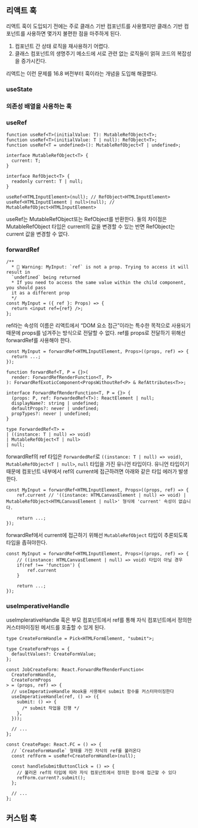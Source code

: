 ## 리액트 훅

리액트 훅이 도입되기 전에는 주로 클래스 기반 컴포넌트를 사용했지만 클래스 기반 컴포넌트를 사용하면 몇가지 불편한 점을 마주하게 된다.

1. 컴포넌트 간 상태 로직을 재사용하기 어렵다.
2. 클래스 컴포넌트의 생명주기 메소드에 서로 관련 없는 로직들이 얽혀 코드의 복잡성을 증가시킨다.

리액트는 이런 문제를 16.8 버전부터 훅이라는 개념을 도입해 해결했다.

### useState

### 의존성 배열을 사용하는 훅

### useRef

```tsx
function useRef<T>(initialValue: T): MutableRefObject<T>;
function useRef<T>(initialValue: T | null): RefObject<T>;
function useRef<T = undefined>(): MutableRefObject<T | undefined>;

interface MutableRefObject<T> {
  current: T;
}

interface RefObject<T> {
  readonly current: T | null;
}

useRef<HTMLInputElement>(null); // RefObject<HTMLInputElement>
useRef<HTMLInputElement | null>(null); // MutableRefObject<HTMLInputElement>
```

useRef는 MutableRefObject또는 RefObject를 반환한다. 둘의 차이점은 MutableRefObject 타입은 current의 값을 변경할 수 있는 반면 RefObject는 current 값을 변경할 수 없다.

### forwardRef

```tsx
/**
  * 🚨 Warning: MyInput: `ref` is not a prop. Trying to access it will result in
  `undefined` being returned
  * If you need to access the same value within the child component, you should pass
  it as a different prop
  */
const MyInput = ({ ref }: Props) => {
  return <input ref={ref} />;
};
```

ref라는 속성의 이름은 리액트에서 “DOM 요소 접근”이라는 특수한 목적으로 사용되기 때문에 props를 넘겨주는 방식으로 전달할 수 없다. ref를 props로 전달하기 위해선 forwardRef를 사용해야 한다.

```tsx
const MyInput = forwardRef<HTMLInputElement, Props>((props, ref) => {
  return ...;
});

function forwardRef<T, P = {}>(
  render: ForwardRefRenderFunction<T, P>
): ForwardRefExoticComponent<PropsWithoutRef<P> & RefAttributes<T>>;

interface ForwardRefRenderFunction<T, P = {}> {
  (props: P, ref: ForwardedRef<T>): ReactElement | null;
  displayName?: string | undefined;
  defaultProps?: never | undefined;
  propTypes?: never | undefined;
}

type ForwardedRef<T> =
| ((instance: T | null) => void)
| MutableRefObject<T | null>
| null;
```

forwardRef의 ref 타입은 `ForwardedRef`로 `((instance: T | null) => void)`, `MutableRefObject<T | null>`, `null` 타입을 가진 유니언 타입이다. 유니언 타입이기 때문에 컴포넌트 내부에서 ref의 current에 접근하려면 아래와 같은 타입 에러가 발생한다.

```tsx
const MyInput = forwardRef<HTMLInputElement, Props>((props, ref) => {
	ref.current // '((instance: HTMLCanvasElement | null) => void) | MutableRefObject<HTMLCanvasElement | null>' 형식에 'current' 속성이 없습니다.

	return ...;
});
```

forwardRef에서 current에 접근하기 위해선 `MutableRefObject` 타입이 추론되도록 타입을 좁혀야한다.

```tsx
const MyInput = forwardRef<HTMLInputElement, Props>((props, ref) => {
	// ((instance: HTMLCanvasElement | null) => void) 타입이 아닐 경우
	if(ref !== 'function') {
		ref.current
	}

	return ...;
});
```

### useImperativeHandle

useImplerativeHandle 훅은 부모 컴포넌트에서 ref를 통해 자식 컴포넌트에서 정의한 커스터마이징된 메서드를 호출할 수 있게 된다.

```tsx
type CreateFormHandle = Pick<HTMLFormElement, "submit">;

type CreateFormProps = {
  defaultValues?: CreateFormValue;
};

const JobCreateForm: React.ForwardRefRenderFunction<
  CreateFormHandle,
  CreateFormProps
> = (props, ref) => {
  // useImperativeHandle Hook을 사용해서 submit 함수를 커스터마이징한다
  useImperativeHandle(ref, () => ({
    submit: () => {
      /* submit 작업을 진행 */
    },
  }));

  // ...
};

const CreatePage: React.FC = () => {
  // `CreateFormHandle` 형태를 가진 자식의 ref를 불러온다
  const refForm = useRef<CreateFormHandle>(null);

  const handleSubmitButtonClick = () => {
    // 불러온 ref의 타입에 따라 자식 컴포넌트에서 정의한 함수에 접근할 수 있다
    refForm.current?.submit();
  };

  // ...
};
```

## 커스텀 훅
